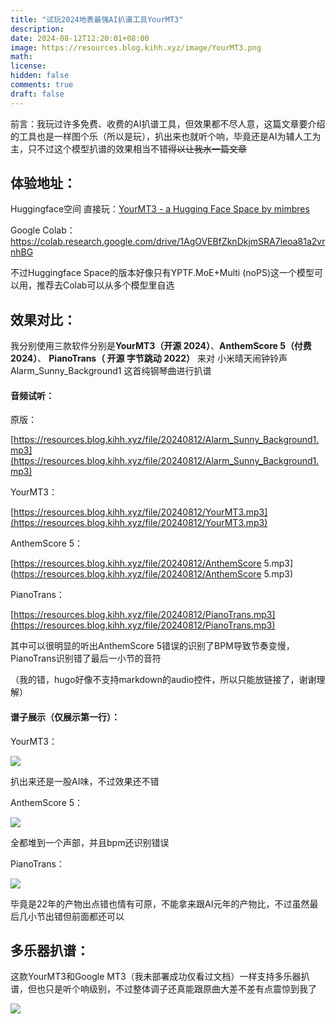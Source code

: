 ```yaml
---
title: "试玩2024地表最强AI扒谱工具YourMT3"
description: 
date: 2024-08-12T12:20:01+08:00
image: https://resources.blog.kihh.xyz/image/YourMT3.png
math: 
license: 
hidden: false
comments: true
draft: false
---
```


前言：我玩过许多免费、收费的AI扒谱工具，但效果都不尽人意，这篇文章要介绍的工具也是一样图个乐（所以是玩），扒出来也就听个响，毕竟还是AI为辅人工为主，只不过这个模型扒谱的效果相当不错~~得以让我水一篇文章~~

## 体验地址：

Huggingface空间 直接玩：[YourMT3 - a Hugging Face Space by mimbres](https://huggingface.co/spaces/mimbres/YourMT3)

Google Colab：https://colab.research.google.com/drive/1AgOVEBfZknDkjmSRA7leoa81a2vrnhBG

不过Huggingface Space的版本好像只有YPTF.MoE+Multi (noPS)这一个模型可以用，推荐去Colab可以从多个模型里自选

## 效果对比：

我分别使用三款软件分别是**YourMT3（开源 2024）**、**AnthemScore 5（付费 2024）**、 **PianoTrans（ 开源 字节跳动 2022）** 来对 小米晴天闹钟铃声 Alarm_Sunny_Background1 这首纯钢琴曲进行扒谱

#### 音频试听：

原版：

[https://resources.blog.kihh.xyz/file/20240812/Alarm_Sunny_Background1.mp3](https://resources.blog.kihh.xyz/file/20240812/Alarm_Sunny_Background1.mp3)

YourMT3：

[https://resources.blog.kihh.xyz/file/20240812/YourMT3.mp3](https://resources.blog.kihh.xyz/file/20240812/YourMT3.mp3)

AnthemScore 5：

[https://resources.blog.kihh.xyz/file/20240812/AnthemScore 5.mp3](https://resources.blog.kihh.xyz/file/20240812/AnthemScore 5.mp3)

PianoTrans：

[https://resources.blog.kihh.xyz/file/20240812/PianoTrans.mp3](https://resources.blog.kihh.xyz/file/20240812/PianoTrans.mp3)

其中可以很明显的听出AnthemScore 5错误的识别了BPM导致节奏变慢，PianoTrans识别错了最后一小节的音符

（我的错，hugo好像不支持markdown的audio控件，所以只能放链接了，谢谢理解）

#### 谱子展示（仅展示第一行）：

YourMT3：

![](https://resources.blog.kihh.xyz/image/20240812120212.png)

扒出来还是一股AI味，不过效果还不错

AnthemScore 5：

![](https://resources.blog.kihh.xyz/image/20240812120230.png)

全都堆到一个声部，并且bpm还识别错误

PianoTrans：

![](https://resources.blog.kihh.xyz/image/20240812120551.png)

毕竟是22年的产物出点错也情有可原，不能拿来跟AI元年的产物比，不过虽然最后几小节出错但前面都还可以

## 多乐器扒谱：

这款YourMT3和Google MT3（我未部署成功仅看过文档）一样支持多乐器扒谱，但也只是听个响级别，不过整体调子还真能跟原曲大差不差有点震惊到我了

![](https://resources.blog.kihh.xyz/image/20240812121109.png)
